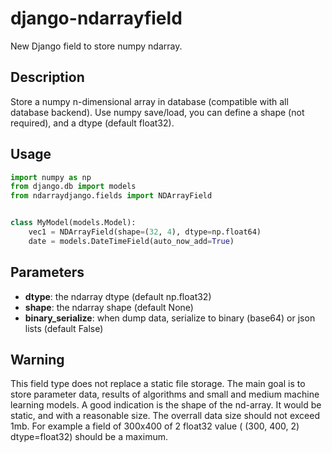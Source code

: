 # django-ndarrayfield
New Django field to store numpy ndarray.

## Description
Store a numpy n-dimensional array in database (compatible with all database backend).
Use numpy save/load, you can define a shape (not required), and a dtype (default float32).

## Usage

```python
import numpy as np
from django.db import models
from ndarraydjango.fields import NDArrayField


class MyModel(models.Model):
    vec1 = NDArrayField(shape=(32, 4), dtype=np.float64)
    date = models.DateTimeField(auto_now_add=True)
```

## Parameters

* **dtype**: the ndarray dtype (default np.float32)
* **shape**: the ndarray shape (default None)
* **binary_serialize**: when dump data, serialize to binary (base64) or json lists (default False)



## Warning
This field type does not replace a static file storage.
The main goal is to store parameter data, results of algorithms and
small and medium machine learning models.
A good indication is the shape of the nd-array. It would be static,
and with a reasonable size. The overrall data size should not exceed 1mb.
For example a field of 300x400 of 2 float32 value ( (300, 400, 2) dtype=float32)
should be a maximum.
